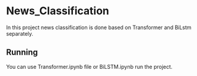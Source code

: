 # News_Classification
In this project news classification is done based on Transformer and BiLstm separately.

## Running
You can use Transformer.ipynb file or BiLSTM.ipynb run the project.
